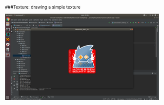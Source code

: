 ###Texture: drawing a simple texture

![image of texture](https://github.com/Cpasjuste/libcross2d-examples/raw/master/examples/texture/texture.png)
